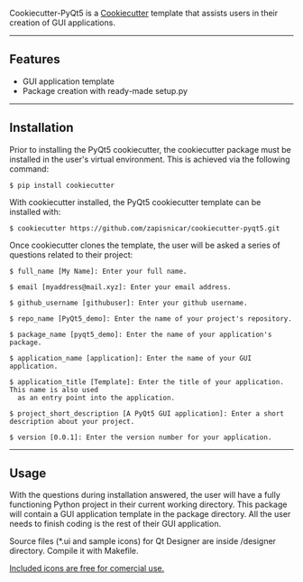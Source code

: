 
Cookiecutter-PyQt5 is a [Cookiecutter](http://github.com/audreyr/cookiecutter) template that assists users in their creation of GUI applications.

---
## Features

* GUI application template
* Package creation with ready-made setup.py

---
## Installation

Prior to installing the PyQt5 cookiecutter, the cookiecutter package must be installed in the user's virtual environment. This is achieved via the following command:

    $ pip install cookiecutter

With cookiecutter installed, the PyQt5 cookiecutter template can be installed with:

    $ cookiecutter https://github.com/zapisnicar/cookiecutter-pyqt5.git

Once cookiecutter clones the template, the user will be asked a series of questions related to their
project:

    $ full_name [My Name]: Enter your full name.

    $ email [myaddress@mail.xyz]: Enter your email address.

    $ github_username [githubuser]: Enter your github username.

    $ repo_name [PyQt5_demo]: Enter the name of your project's repository.

    $ package_name [pyqt5_demo]: Enter the name of your application's package.

    $ application_name [application]: Enter the name of your GUI application.

    $ application_title [Template]: Enter the title of your application. This name is also used
      as an entry point into the application.

    $ project_short_description [A PyQt5 GUI application]: Enter a short description about your project.

    $ version [0.0.1]: Enter the version number for your application.


---
## Usage

With the questions during installation answered, the user will have a fully functioning Python project
in their current working directory. This package will contain a GUI application template in the package
directory. All the user needs to finish coding is the rest of their GUI application.

Source files (*.ui and sample icons) for Qt Designer are inside /designer directory. Compile it with Makefile.

[Included icons are free for comercial use.](https://www.creativefreedom.co.uk/)